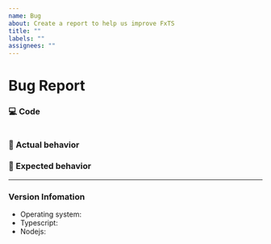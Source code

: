 ```yaml
---
name: Bug
about: Create a report to help us improve FxTS
title: ""
labels: ""
assignees: ""
---
```


# Bug Report

<!--
  Please fill in each section completely. Thank you!
-->

### 💻 Code

<!-- Please post the relevant code sample here as well-->
<!-- How to reproduce it -->

```ts

```

### 🙁 Actual behavior

<!-- What happened, and why it was wrong -->

### 🙂 Expected behavior

<!-- What you expected to happen instead, and why -->

---

### Version Infomation

<!-- Please let me know your environment -->

- Operating system:
- Typescript:
- Nodejs:
